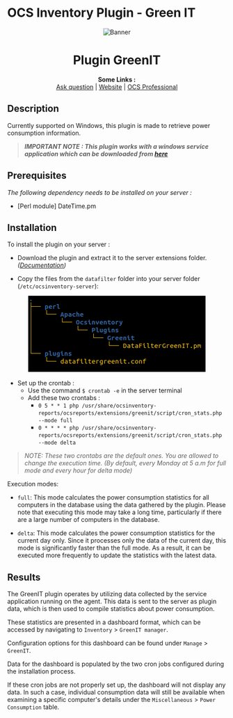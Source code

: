 # OCS Inventory Plugin - Green IT

<p align="center">
  <img src="https://cdn.ocsinventory-ng.org/common/banners/banner660px.png" height=300 width=660 alt="Banner">
</p>

<h1 align="center">Plugin GreenIT</h1>
<p align="center">
  <b>Some Links :</b><br>
  <a href="http://ask.ocsinventory-ng.org" target="_blank">Ask question</a> |
  <a href="https://www.ocsinventory-ng.org/?utm_source=github-ocs" target="_blank">Website</a> |
  <a href="https://www.ocsinventory-ng.org/en/#ocs-pro-en" target="_blank">OCS Professional</a>
</p>

## Description

Currently supported on Windows, this plugin is made to retrieve power consumption information.

> _**IMPORTANT NOTE : This plugin works with a windows service application which can be downloaded from <a href="https://github.com/Atineon/ocsinventory-service_greenit" target="_blank">here</a>**_

## Prerequisites

_The following dependency needs to be installed on your server :_

- [Perl module] DateTime.pm

## Installation

To install the plugin on your server :

- Download the plugin and extract it to the server extensions folder. _(<a href="https://wiki.ocsinventory-ng.org/10.Plugin-engine/Using-plugins-installer/#plugin-activation" target="_blank">Documentation</a>)_

- Copy the files from the `datafilter` folder into your server folder (`/etc/ocsinventory-server`):

<p align="center">
  <img src="../../img/service/GreenIT_arborescence.png" alt="tree"/>
</p>

- Set up the crontab :
  - Use the command `$ crontab -e` in the server terminal
  - Add these two crontabs :
    - `0 5 * * 1 php /usr/share/ocsinventory-reports/ocsreports/extensions/greenit/script/cron_stats.php --mode full`
    - `0 * * * * php /usr/share/ocsinventory-reports/ocsreports/extensions/greenit/script/cron_stats.php --mode delta`

> _NOTE: These two crontabs are the default ones. You are allowed to change the execution time. (By default, every Monday at 5 a.m for full mode and every hour for delta mode)_

Execution modes:

- `full`: This mode calculates the power consumption statistics for all computers in the database using the data gathered by the plugin. Please note that executing this mode may take a long time, particularly if there are a large number of computers in the database.

- `delta`: This mode calculates the power consumption statistics for the current day only. Since it processes only the data of the current day, this mode is significantly faster than the full mode. As a result, it can be executed more frequently to update the statistics with the latest data.

## Results

The GreenIT plugin operates by utilizing data collected by the service application running on the agent. This data is sent to the server as plugin data, which is then used to compile statistics about power consumption.

These statistics are presented in a dashboard format, which can be accessed by navigating to `Inventory` > `GreenIT manager`.

Configuration options for this dashboard can be found under `Manage` > `GreenIT`.

Data for the dashboard is populated by the two cron jobs configured during the installation process.

If these cron jobs are not properly set up, the dashboard will not display any data. In such a case, individual consumption data will still be available when examining a specific computer's details under the `Miscellaneous` > `Power Consumption` table.
